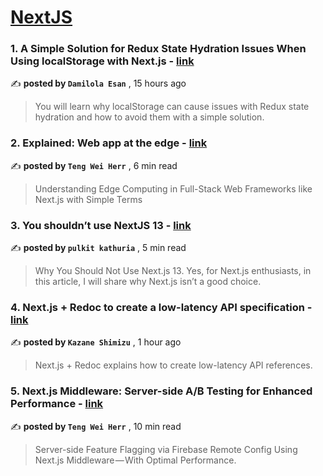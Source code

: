 
<h1><a href=https://medium.com/tag/nextjs/recommended target="_blank" rel="noopener noreferrer">NextJS</a></h1>
<h3>1. A Simple Solution for Redux State Hydration Issues When Using localStorage with Next.js - <a href=https://medium.com/@ionikdev/a-simple-solution-for-redux-state-hydration-issues-when-using-localstorage-with-next-js-890d0e0343df?source=tag_recommended_feed---------0-84----------nextjs----------669c5aa1_88f6_4d8e_8189_666a7d94bb9d------- target="_blank" rel="noopener noreferrer">link</a></h3>

✍️ **posted by `Damilola Esan`** <date> , 15 hours ago</date>

<blockquote>You will learn why localStorage can cause issues with Redux state hydration and how to avoid them with a simple solution.</blockquote>

<h3>2. Explained: Web app at the edge - <a href=https://medium.com/gitconnected/explained-web-app-at-the-edge-fb391985a0a5?source=tag_recommended_feed---------1-107----------nextjs----------669c5aa1_88f6_4d8e_8189_666a7d94bb9d------- target="_blank" rel="noopener noreferrer">link</a></h3>

✍️ **posted by `Teng Wei Herr`** <date> , 6 min read</date>

<blockquote>Understanding Edge Computing in Full-Stack Web Frameworks like Next.js with Simple Terms</blockquote>

<h3>3. You shouldn’t use NextJS 13 - <a href=https://medium.com/web-developer/you-shouldnt-use-nextjs-13-ecd0d1aacfdf?source=tag_recommended_feed---------2-85----------nextjs----------669c5aa1_88f6_4d8e_8189_666a7d94bb9d------- target="_blank" rel="noopener noreferrer">link</a></h3>

✍️ **posted by `pulkit kathuria`** <date> , 5 min read</date>

<blockquote>Why You Should Not Use Next.js 13. Yes, for Next.js enthusiasts, in this article, I will share why Next.js isn’t a good choice.</blockquote>

<h3>4. Next.js + Redoc to create a low-latency API specification - <a href=https://medium.com/@zane_jp/next-js-redoc-to-create-a-low-latency-api-specification-03df17cd05ae?source=tag_recommended_feed---------3-84----------nextjs----------669c5aa1_88f6_4d8e_8189_666a7d94bb9d------- target="_blank" rel="noopener noreferrer">link</a></h3>

✍️ **posted by `Kazane Shimizu`** <date> , 1 hour ago</date>

<blockquote>Next.js + Redoc explains how to create low-latency API references.</blockquote>

<h3>5. Next.js Middleware: Server-side A/B Testing for Enhanced Performance - <a href=https://medium.com/gitconnected/next-js-middleware-server-side-a-b-testing-for-enhanced-performance-f13ed0aa0b40?source=tag_recommended_feed---------4-107----------nextjs----------669c5aa1_88f6_4d8e_8189_666a7d94bb9d------- target="_blank" rel="noopener noreferrer">link</a></h3>

✍️ **posted by `Teng Wei Herr`** <date> , 10 min read</date>

<blockquote>Server-side Feature Flagging via Firebase Remote Config Using Next.js Middleware — With Optimal Performance.</blockquote>

